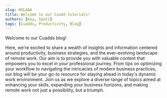 ```yaml
---
slug: HOLAAA
title: Welcome to our Cuadd tutorials!
authors: [Kay, Santi]
tags: [Cuadds, Productivity, Blog]
---
```


Welcome to our Cuadds blog!

 Here, we're excited to share a wealth of insights and information centered around productivity, business strategies, and the ever-evolving landscape of remote work. Our aim is to provide you with valuable content that empowers you to excel in your professional journey. From tips on optimizing your workflow to navigating the intricacies of modern business practices, our blog will be your go-to resource for staying ahead in today's dynamic work environment. Join us as we explore a diverse range of topics aimed at enhancing your skills, expanding your business horizons, and making remote work not just a possibility, but a triumph.
<!-- [Docusaurus blogging features](https://docusaurus.io/docs/blog) are powered by the [blog plugin](https://docusaurus.io/docs/api/plugins/@docusaurus/plugin-content-blog).

Simply add Markdown files (or folders) to the `blog` directory.

Regular blog authors can be added to `authors.yml`.

The blog post date can be extracted from filenames, such as:

- `2019-05-30-welcome.md`
- `2019-05-30-welcome/index.md`

A blog post folder can be convenient to co-locate blog post images:

![Docusaurus Plushie](./docusaurus-plushie-banner.jpeg)

The blog supports tags as well!

**And if you don't want a blog**: just delete this directory, and use `blog: false` in your Docusaurus config. -->
